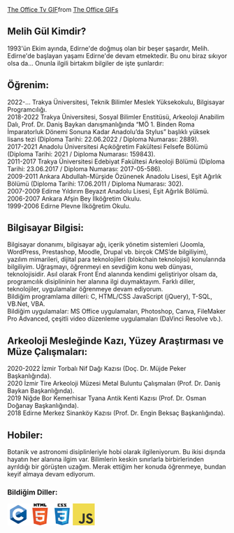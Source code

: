 <div class="tenor-gif-embed" data-postid="16520351" data-share-method="host" data-aspect-ratio="1.3913" data-width="100%"><a href="https://tenor.com/view/the-office-tv-title-screen-intro-gif-16520351">The Office Tv GIF</a>from <a href="https://tenor.com/search/the+office-gifs">The Office GIFs</a></div> <script type="text/javascript" async src="https://tenor.com/embed.js"></script>

## Melih Gül Kimdir? <br/>
1993'ün Ekim ayında, Edirne'de doğmuş olan bir beşer şaşardır, Melih. Edirne'de başlayan yaşamı Edirne'de devam etmektedir. Bu onu biraz sıkıyor olsa da... Onunla ilgili birtakım bilgiler de işte şunlardır:

## Öğrenim: <br/>
2022-… Trakya Üniversitesi, Teknik Bilimler Meslek Yüksekokulu, Bilgisayar Programcılığı. <br/>
2018-2022 Trakya Üniversitesi, Sosyal Bilimler Enstitüsü, Arkeoloji Anabilim Dalı, Prof. Dr. Daniş Baykan danışmanlığında “MÖ 1. Binden Roma İmparatorluk Dönemi Sonuna Kadar Anadolu’da Stylus” başlıklı yüksek lisans tezi (Diploma Tarihi: 22.06.2022 / Diploma Numarası: 2889). <br/>
2017-2021 Anadolu Üniversitesi Açıköğretim Fakültesi Felsefe Bölümü (Diploma Tarihi: 2021 / Diploma Numarası: 159843). <br/>
2011-2017 Trakya Üniversitesi Edebiyat Fakültesi Arkeoloji Bölümü (Diploma Tarihi: 23.06.2017 / Diploma Numarası: 2017-05-586). <br/>
2009-2011 Ankara Abdullah-Mürşide Özünenek Anadolu Lisesi, Eşit Ağırlık Bölümü (Diploma Tarihi: 17.06.2011 / Diploma Numarası: 302). <br/>
2007-2009 Edirne Yıldırım Beyazıt Anadolu Lisesi, Eşit Ağırlık Bölümü. <br/>
2006-2007 Ankara Afşin Bey İlköğretim Okulu. <br/>
1999-2006 Edirne Plevne İlköğretim Okulu. <br/>

## Bilgisayar Bilgisi: <br/>
Bilgisayar donanımı, bilgisayar ağı, içerik yönetim sistemleri (Joomla, WordPress, Prestashop, Moodle, Drupal vb. birçok CMS’de bilgiliyim), yazılım mimarileri, dijital para teknolojileri (blokchain teknolojisi) konularında bilgiliyim. Uğraşmayı, öğrenmeyi en sevdiğim konu web dünyası, teknolojisidir. Asıl olarak Front End alanında kendimi geliştiriyor olsam da, programcılık disiplininin her alanına ilgi duymaktayım. Farklı diller, teknolojiler, uygulamalar öğrenmeye devam ediyorum. <br/>
Bildiğim programlama dilleri: C, HTML/CSS JavaScript (jQuery), T-SQL, VB.Net, VBA. <br/>
Bildiğim uygulamalar: MS Office uygulamaları, Photoshop, Canva, FileMaker Pro Advanced, çeşitli video düzenleme uygulamaları (DaVinci Resolve vb.). <br/>

## Arkeoloji Mesleğinde Kazı, Yüzey Araştırması ve Müze Çalışmaları: <br/>
2020-2022 İzmir Torbalı Nif Dağı Kazısı (Doç. Dr. Müjde Peker Başkanlığında). <br/>
2020 İzmir Tire Arkeoloji Müzesi Metal Buluntu Çalışmaları (Prof. Dr. Daniş Baykan Başkanlığında). <br/>
2019 Niğde Bor Kemerhisar Tyana Antik Kenti Kazısı (Prof. Dr. Osman Doğanay Başkanlığında). <br/>
2018 Edirne Merkez Sinanköy Kazısı (Prof. Dr. Engin Beksaç Başkanlığında). <br/>

## Hobiler: <br/>
Botanik ve astronomi disiplinleriyle hobi olarak ilgileniyorum. Bu ikisi dışında hayatın her alanına ilgim var. Bilimlerin keskin sınırlarla birbirlerinden ayrıldığı bir görüşten uzağım. Merak ettiğim her konuda öğrenmeye, bundan keyif almaya devam ediyorum. <br/>

### Bildiğim Diller:

<img align="left" alt="JavaScript" width="50px" src="https://raw.githubusercontent.com/github/explore/cebd63002168a05a6a642f309227eefeccd92950/topics/c/c.png"/>
<img align="left" alt="JavaScript" width="50px" src="https://raw.githubusercontent.com/github/explore/cebd63002168a05a6a642f309227eefeccd92950/topics/html/html.png"/>
<img align="left" alt="JavaScript" width="50px" src="https://raw.githubusercontent.com/github/explore/cebd63002168a05a6a642f309227eefeccd92950/topics/css/css.png"/>
<img align="left" alt="JavaScript" width="50px" src="https://raw.githubusercontent.com/github/explore/cebd63002168a05a6a642f309227eefeccd92950/topics/javascript/javascript.png"/>

<br />

[instagram]: https://www.instagram.com/melih_son_surum/
[linkedin]: https://www.linkedin.com/in/melihgul/
[medium]: https://medium.com/@melihgul
[github]: https://github.com/melihgl
